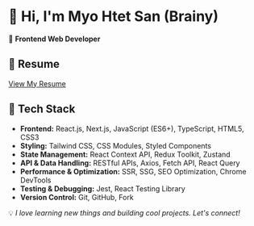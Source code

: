 # 👋 Hi, I'm Myo Htet San (Brainy)  

🚀 **Frontend Web Developer**

## 📄 Resume  
[View My Resume](https://drive.google.com/file/d/1Kkq2iEw5ac7V3xlW8paYxsv76e-3AFWM/view?usp=drive_link)  

## 🔧 Tech Stack  
- **Frontend:** React.js, Next.js, JavaScript (ES6+), TypeScript, HTML5, CSS3  
- **Styling:** Tailwind CSS, CSS Modules, Styled Components  
- **State Management:** React Context API, Redux Toolkit, Zustand  
- **API & Data Handling:** RESTful APIs, Axios, Fetch API, React Query  
- **Performance & Optimization:** SSR, SSG, SEO Optimization, Chrome DevTools  
- **Testing & Debugging:** Jest, React Testing Library  
- **Version Control:** Git, GitHub, Fork  

💡 *I love learning new things and building cool projects. Let's connect!*

